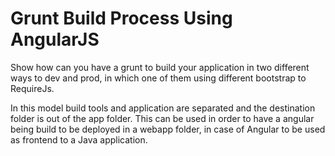 # Grunt Build Process Using AngularJS

Show how can you have a grunt to build your application in two different ways to dev and prod, in which one of them using different bootstrap to RequireJs.

In this model build tools and application are separated and the destination folder is out of the app folder. This can be used in order to have a angular being build to be deployed in a webapp folder, in case of Angular to be used as frontend to a Java application. 
